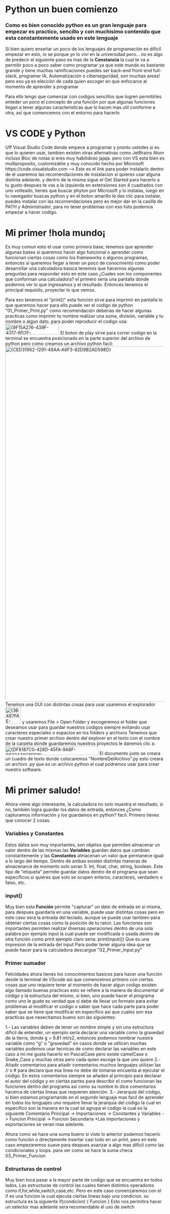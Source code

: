 <h1>Python un buen comienzo</h1>
<h3>Como es bien conocido python es un gran lenguaje para empezar es practico, sencillo y con muchisimo contenido que esta constantemente usado en este lenguaje</h3>

Si bien quiero enseñar un poco de los lenguajes de programación es dificil empezar en esto, lo se porque yo lo viví en la universidad pero...
no es algo de predecir el siguiente paso es mas de la <b>Constancia</b> la cual te va a permitir poco a poco saber como programar ya que este mundo
es bastante grande y tiene muchas ramificaciones puedes ser back-end front-end full-stack, programar IA, Automatización o ciberseguridad, son muchas areas!
pero eso ya es elección de cada quien escoger en que enfocarce al momento de aprender a programar

Para ello tengo que comenzar con codigos sencillos que logren permitirles enteder un poco el concepto de una función por que algunas funciones
llegan a tener algunas caracteristicas que lo hacen mas util comforme a otra, así que comencemos con el entorno para hacerlo

<h1>
  VS CODE y Python
</h1>
Uff Visual Studio Code donde empece a programar y pronto ustedes si es que lo quieren usar, tambien existen otras alternativas como JetBrains Atom incluso Bloc de notas si eres muy habilidoso jajaja.
pero con VS esta bien es multiproposito, customizable y muy conocido hecho por Microsoft https://code.visualstudio.com --> Este es el link para poder instalarlo dentro de el usaremos las recomendaciones
de instalacion si quieres usar alguna distinta adelante. y dentro de la misma sigue el Get Started para hacerlo a tu gusto despues te vas a la izquierda en extensiones son 4 cuadrados con uno volteado,
tienes que buscar phyton por Microsoft y lo instalas, luego en tu navegador buscas python y en el boton amarillo le das clic para instalar, puedes instalar con las recomendaciones pero es mejor
dar en la casilla de PATH y Administrador, para no tener problemas con eso listo podemos empezar a hacer codigo.

<h1>
  Mi primer !hola mundo¡
</h1>
Es muy comun esto el usar como primera base, tenemos que aprender algunas bases si queremos hacer algo funcional o aprender como funcionan ciertas cosas como los frameworks o algunos programas, entonces si queremos llegar a tener un poco de conocmiento como poder desarrollar una calculadora basica tenemos que hacernos algunas preguntas para responder esto en este caso ¿Cuales son los componentes que conforman una calculadora? el primero sería una pantalla donde podemos ver lo que ingresamos y el resultado.
Entonces tenemos el principal requisito, proyectar lo que vemos.

Para eso tenemos el "print()" esta función sirve para imprimir en pantalla lo que queremos hacer para ello puede ver el codigo de python "01_Primer_Print.py"
como recomendación deberías de hacer algunas practicas como imprimir tu nombre realizar una suma, división, variable y tu nombre o algun dato. para poder reproducir el codigo usa:
<img width="170" height="33" alt="{9F15A276-439F-4317-8D2E-498A5C5B60D1}" src="https://github.com/user-attachments/assets/53d14d58-99ca-41af-8e49-2181f7937656" /> 
El boton de play sirve para correr codigo en la terminal se encuentra posicionado en la parte superior del archivo de python pero como creamos un archivo python facil:
<img width="2557" height="1119" alt="{CED31962-1291-49AA-A6F3-82D9B2AD598D}" src="https://github.com/user-attachments/assets/0e5005ec-7d25-4d1d-afb5-789974de5284" />
Tenemos una GUI con distintas cosas para usar usaremos el explorador <img width="49" height="52" alt="{3B487FAE-CEC5-4961-ADD4-A22C560281D4}" src="https://github.com/user-attachments/assets/5f063a19-1330-46c0-a0db-6c6d3b5967dd" /> y usaremos File > Open Folder y escogeremos el folder que deseamos usar para guardar nuestros codigos siempre evitando usar caracteres especiales o espacios en los folders y archivos
Tenemos que crear nuestro primer archivo dentro del explorer en el texto con el nombre de la carpeta donde guardaremos nuestros proyectos le daremos clic a:
<img width="294" height="28" alt="{DF8187C0-428D-45FA-9A8F-8633A74C8DD8}" src="https://github.com/user-attachments/assets/9150cb49-483a-4545-9a81-764758f3c434" />
El documento justo se creara un cuadro de texto donde colocaremos "NombreDelArchivo".py esto creara un archivo .py que es un archivo python el cual podremos usar para crear nuestro software.

<h1>
  Mi primer saludo!
</h1>
Ahora viene algo interesante, la calculadora no solo muestra el resultado, si no, también logra guardar los datos de entrada, entonces ¿Como capturamos información y los guardamos en python? facíl.
Primero tienes que conocer 2 cosas.
<h3>
  Variables y Constantes
</h3>
Estos datos son muy importantes, son objetos que permiten almacenar un valor dentro de las mismas las <b>Variables</b> guardan datos que cambian constantemente y las <b>Constantes</b> almacenan un valor que permanece igual a lo largo del tiempo. Dentro de ambas existen distintas maneras de almacenarce de momento solo seran 5: Int, float, char, string, boolean.
Este tipo de "etiqueta" permite guardar datos dentro de el programa que sean especificos si quieres que solo se ocupen enteros, caracteres, verdadero o falso, etc.
<h3>
  input()
</h3>
Muy bien esta <b>Función</b> permite "capturar" un dato de entrada en si misma, para despues guardarla en una variable, puede usar distintas cosas pero en este caso sera la entrada del teclado, aunque se puede usar tambien para obtener ciertas cosas como la posición de tu raton.
Las funciones son importantes permiten realizar diversas operaciones dentro de una sola palabra por ejemplo input la cual puede ser modificada o usada dentro de otra función como print ejemplo claro sería:
print(input())
Que es una impresion de la entrada del input
Para poder tener alguna idea que se puede hacer para la calculadora descargue "02_Primer_Input.py"
<h3>
  Primer sumador
</h3>
Felicidades ahora tienes los conocimientos basicos para hacer una función desde la terminal de VScode asi que comencemos primero con ciertas cosas que uno requiere tener al momento de hacer algun codigo existen algo llamado buenas practicas esto se refiere a la manera de documentar el código y la estructura del mismo, si bien, uno puede hacer el programa como uno le guste es verdad que si debe de llevar un formato para evitar problemas al modificar el codigo o saber que hace cada parte para poder saber que se tiene que modificar en especifico asi que cuales son esa practicas que nesecitamos bueno son las siguientes:

1.- Las variables deben de tener un nombre simple y sin una estructura dificil de entender, un ejemplo sería declarar una variable como la gravedad de la tierra, donde g = 9.81 mt/s2, entonces podemos nombrar nuestra variable como "g" o "gravedad" en casos donde se utilicen muchas variables podemos usar tecnicas de como declarar las variables en este caso a mi me gusta hacerlo en PascalCase pero existe camelCase o Snake_Case y muchas otras pero cada quien escoge la que uno quiere
2.- Añadir comentarios para añadir comentarios muchos lenguajes utilizan las // o # para declara que esa linea no debe de tomarse encuenta al ejecutar el código. En estos comentarios siempre se añaden al principio para declarar el autor del código y en ciertas partes para describir el como funcionan las funciones dentro del programa así como su nombre lo dice comentarios hacerca de ciertas lineas que requieren atención.
3.- Jerarquía del código, si bien estamos programando en el segundo lenguaje mas facil de aprender en todos los lenguajes uno requiere llevar la jerarquia del código la cual en especifico son la manera en la cual se agrupa el codigo la cual es la siguiente
Comentario Principal -> Importaciones -> Constantes y Variables -> Funcion Principal -> Funcion Secundaria
*Las importaciones y exportaciones se veran mas adelante.

Ahora como se hace una suma bueno si viste lo anterior podemos hacerlo como función o directamente insertar casi todo en un print, pero en este caso empezaremos suave para despues avanzar a algo mas dificil como las condicionales y loops. para ver como se hace la suma checa 03_Primer_Funcion

<h3>
  Estructuras de control
</h3>

Muy bien toca pasar a la mayor parte de codigo que se encuentra en todos lados, Las estructuras de control las cuales tienen distintos operadores como if,for,while,switch,case,etc.
Pero en este caso comenzaremos con el if es una funcion la cual ejecuta ciertas lineas bajo una condicion. su estructura es la siguiente
if(condicion)
{
Funcion
}
Esto nos permitira hacer un selector mas adelante sera recomendable el uso de switch
